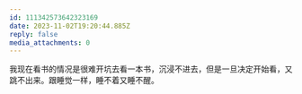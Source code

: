 ```yaml
---
id: 111342573642323169
date: 2023-11-02T19:20:44.885Z
reply: false
media_attachments: 0
---
```


我现在看书的情况是很难开坑去看一本书，沉浸不进去，但是一旦决定开始看，又跳不出来。跟睡觉一样，睡不着又睡不醒。

